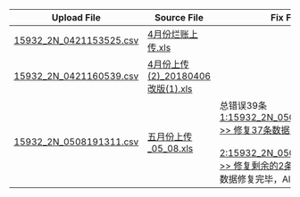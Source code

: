 |Upload File|Source File|Fix File|
|---|---|---|
|[15932_2N_0421153525.csv](./upload/15932_2N_0421153525.csv)|[4月份烂账上传.xls](./source/201804/4月份烂账上传.xls)| |
|[15932_2N_0421160539.csv](./upload/15932_2N_0421160539.csv)|[4月份上传(2)_20180406改版(1).xls](./source/201804/4月份上传(2)_20180406改版(1).xls)| |
|[15932_2N_0508191311.csv](./upload/15932_2N_0508191311.csv)|[五月份上传_05_08.xls](./source/201805/五月份上传_05_08.xls)|总错误39条<br> [1:15932_2N_0508191312.csv >> 修复37条数据,还错误2条](./upload/fix/15932_2N_0508191312.csv) <br><br>[2:15932_2N_0508191313.csv >> 修复剩余的2条](./upload/fix/15932_2N_0508191313.csv) <br>数据修复完毕，All Done!|

